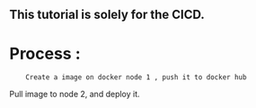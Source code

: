 ## This tutorial is solely for the CICD.
# Process :

        Create a image on docker node 1 , push it to docker hub 
<break>
        Pull image to node 2, and deploy it.          

        